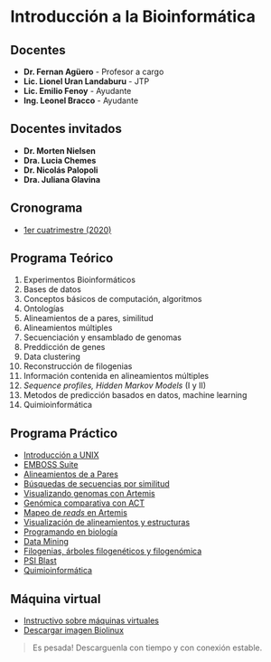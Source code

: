 # Introducción a la Bioinformática

## Docentes
- **Dr. Fernan Agüero** - Profesor a cargo
- **Lic. Lionel Uran Landaburu** - JTP
- **Lic. Emilio Fenoy** - Ayudante
- **Ing. Leonel Bracco** - Ayudante

## Docentes invitados
- **Dr. Morten Nielsen**
- **Dra. Lucia Chemes**
- **Dr. Nicolás Palopoli**
- **Dra. Juliana Glavina**

## Cronograma
- [1er cuatrimestre (2020)](Cronograma%22020-1.pdf)

## Programa Teórico

1. Experimentos Bioinformáticos
2. Bases de datos
3. Conceptos básicos de computación, algoritmos
4. Ontologías
5. Alineamientos de a pares, similitud
6. Alineamientos múltiples
7. Secuenciación y ensamblado de genomas
8. Preddicción de genes
9. Data clustering
10. Reconstrucción de filogenias
11. Información contenida en alineamientos múltiples
12. *Sequence profiles, Hidden Markov Models* (I y II)
13. Metodos de predicción basados en datos, machine learning
14. Quimioinformática

## Programa Práctico

- [Introducción a UNIX](TPs/Unix/TP.md)
- [EMBOSS Suite](TPs/EMBOSS/TP.md)
- [Alineamientos de a Pares](TPs/Alineamiento_pares/TP.md)
- [Búsquedas de secuencias por similitud](TPs/Busqueda_secuencias/TP.md)
- [Visualizando genomas con Artemis](TPs/Artemis/TP.md)
- [Genómica comparativa con ACT](TPs/Genomica-Comparativa/TP.md)
- [Mapeo de *reads* en Artemis](TPs/Short-Read-Mapping/TP.md)
- [Visualización de alineamientos y estructuras](TPs/Visualizacion%20de%20Alineamientos%20y%20Estructuras)
- [Programando en biología](TPs/IntroR/TP.md)
- [Data Mining](TPs/DataMining/TP.md)
- [Filogenias, árboles filogenéticos y filogenómica](TPs/phylogenetics/TP.md)
- [PSI Blast](TPs/PSI-BLAST/TP.md)
- [Quimioinformática](TPs/Quimioinfo/TP.md)

## Máquina virtual
- [Instructivo sobre máquinas virtuales](Instructivos/Virtual-Machine.md)
- [Descargar imagen Biolinux](https://www.dropbox.com/s/ue6xrvun6dwtcy8/Biolinux.vdi?dl=0)
> Es pesada! Descarguenla con tiempo y con conexión estable.

